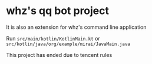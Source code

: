 # whz's qq bot project

It is also an extension for whz's command line application

Run `src/main/kotlin/KotlinMain.kt` or `src/kotlin/java/org/example/mirai/JavaMain.java`

This project has ended due to tencent rules
